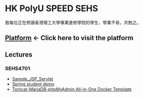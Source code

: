 # HK PolyU SPEED SEHS

致每位正在修讀香港理工大學專業進修學院的學生，學業不易，共勉之。

## [Platform](https://sehs.waiki.me) <- Click here to visit the platform

## Lectures

### SEHS4701

- [Sample_JSP_Servlet](https://github.com/andrewfung729/SEHS4701-Sample_JSP_Servlet.git)
- [Spring student demo](https://github.com/andrewfung729/SEHS4701-spring-studentdemo.git)
- [Tomcat-MariaDB-phpMyAdmin All-in-One Docker Template](https://github.com/andrewfung729/tomcat-mariadb-phpmyadmin-aio-docker.git)